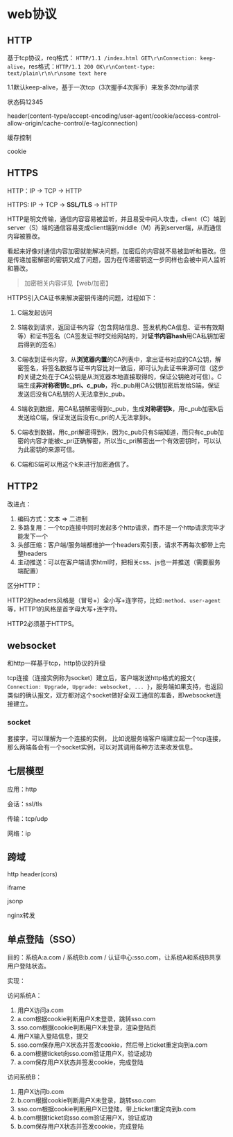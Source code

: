 # web协议

## HTTP

基于tcp协议，req格式： `HTTP/1.1 /index.html GET\r\nConnection: keep-alive`，res格式：`HTTP/1.1 200 OK\r\nContent-type: text/plain\r\n\r\nsome text here`

1.1默认keep-alive，基于一次tcp（3次握手4次挥手）来发多次http请求

状态码12345

header(content-type/accept-encoding/user-agent/cookie/access-control-allow-origin/cache-control/e-tag/connection)

缓存控制

cookie

## HTTPS

HTTP：IP -> TCP -> HTTP

HTTPS: IP -> TCP -> **SSL/TLS** -> HTTP

HTTP是明文传输，通信内容容易被监听，并且易受中间人攻击，client（C）端到server（S）端的通信容易变成client端到middle（M）再到server端，从而通信内容被篡改。

看起来好像对通信内容加密就能解决问题，加密后的内容就不易被监听和篡改。但是传递加密解密的密钥又成了问题，因为在传递密钥这一步同样也会被中间人监听和篡改。

> 加密相关内容详见【web/加密】

HTTPS引入CA证书来解决密钥传递的问题，过程如下：

1. C端发起访问

2. S端收到请求，返回证书内容（包含网站信息、签发机构CA信息、证书有效期等）和证书签名（CA签发证书时交给网站的，对**证书内容hash**用CA私钥加密后得到的签名）

3. C端收到证书内容，从**浏览器内置**的CA列表中，拿出证书对应的CA公钥，解密签名，将签名数据与证书内容比对一致后，即可认为此证书来源可信（这步的关键之处在于CA公钥是从浏览器本地直接取得的，保证公钥绝对可信）。C端生成**非对称密钥c_pri、c_pub**，将c_pub用CA公钥加密后发给S端，保证发送后没有CA私钥的人无法拿到c_pub。

4. S端收到数据，用CA私钥解密得到c_pub，生成**对称密钥k**，用c_pub加密k后发送给C端，保证发送后没有c_pri的人无法拿到k。

5. C端收到数据，用c_pri解密得到k，因为c_pub只有S端知道，而只有c_pub加密的内容才能被c_pri正确解密，所以当c_pri解密出一个有效密钥时，可以认为此密钥的来源可信。

6. C端和S端可以用这个k来进行加密通信了。

## HTTP2

改进点：

1. 编码方式：文本 => 二进制
2. 多路复用：一个tcp连接中同时发起多个http请求，而不是一个http请求完毕才能发下一个
3. 头部压缩：客户端/服务端都维护一个headers索引表，请求不再每次都带上完整headers
4. 主动推送：可以在客户端请求html时，把相关css、js也一并推送（需要服务端配置）

区分HTTP：

HTTP2的headers风格是（冒号+）全小写+连字符，比如`:method`、`user-agent`等，HTTP1的风格是首字母大写+连字符。

HTTP2必须基于HTTPS。

## websocket

和http一样基于tcp，http协议的升级

tcp连接（连接实例称为socket）建立后，客户端发送http格式的报文`{ Connection: Upgrade, Upgrade: websocket, ... }`，服务端如果支持，也返回类似的确认报文，双方都对这个socket做好全双工通信的准备，即websocket连接建立。

### socket

套接字，可以理解为一个连接的实例，
比如说服务端客户端建立起一个tcp连接，那么两端各会有一个socket实例，可以对其调用各种方法来收发信息。

## 七层模型

应用：http

会话：ssl/tls

传输：tcp/udp

网络：ip

## 跨域

http header(cors)

iframe

jsonp

nginx转发


## 单点登陆（SSO）

目的：系统A:a.com / 系统B:b.com / 认证中心:sso.com，让系统A和系统B共享用户登陆状态。

实现：

访问系统A：
1. 用户X访问a.com
2. a.com根据cookie判断用户X未登录，跳转sso.com
3. sso.com根据cookie判断用户X未登录，渲染登陆页
4. 用户X输入登陆信息，提交
5. sso.com保存用户X状态并签发cookie，然后带上ticket重定向到a.com
6. a.com根据ticket向sso.com验证用户X，验证成功
7. a.com保存用户X状态并签发cookie，完成登陆

访问系统B：
1. 用户X访问b.com
2. b.com根据cookie判断用户X未登录，跳转sso.com
3. sso.com根据cookie判断用户X已登陆，带上ticket重定向到b.com
4. b.com根据ticket向sso.com验证用户X，验证成功
5. b.com保存用户X状态并签发cookie，完成登陆